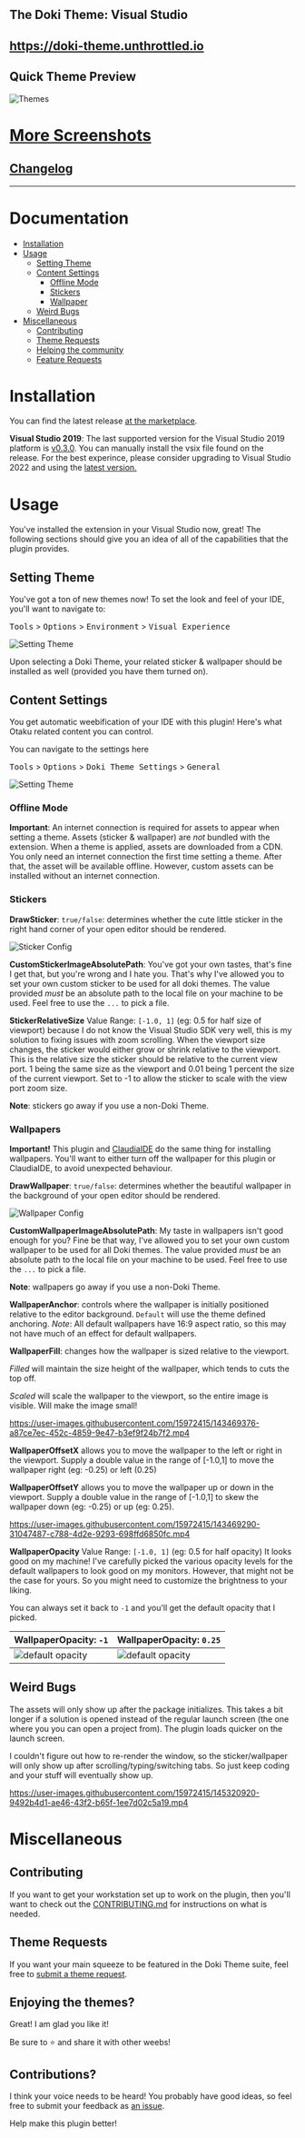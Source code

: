 The Doki Theme: Visual Studio
---

## https://doki-theme.unthrottled.io

## Quick Theme Preview

![Themes](readmeAssets/themes.webp)


# [More Screenshots](readmeAssets/albums/screenshot_album.md)

## [Changelog](CHANGELOG.md)

---

# Documentation

- [Installation](#installation)
- [Usage](#usage)
  - [Setting Theme](#setting-theme)
  - [Content Settings](#content-settings)
    - [Offline Mode](#offline-mode)
    - [Stickers](#stickers)
    - [Wallpaper](#wallpapers)
  - [Weird Bugs](#weird-bugs)
- [Miscellaneous](#miscellaneous)
    - [Contributing](#contributing) 
    - [Theme Requests](#theme-requests)
    - [Helping the community](#enjoying-the-themes)
    - [Feature Requests](#contributions)

# Installation 

You can find the latest release [at the marketplace](https://marketplace.visualstudio.com/items?itemName=unthrottled.dokithemevisualstudio).

**Visual Studio 2019**: The last supported version for the Visual Studio 2019 platform is [v0.3.0](https://github.com/doki-theme/doki-theme-visualstudio/releases/tag/v0.3.0). You can manually install the vsix file found on the release. For the best experince, please consider upgrading to Visual Studio 2022 and using the [latest version.](https://github.com/doki-theme/doki-theme-visualstudio/releases/latest)

# Usage

You've installed the extension in your Visual Studio now, great!
The following sections should give you an idea of all of the capabilities that the plugin provides.

## Setting Theme

You've got a ton of new themes now! 
To set the look and feel of your IDE, you'll want to navigate to:

<kbd>Tools</kbd> > <kbd>Options</kbd> > <kbd>Environment</kbd> > <kbd>Visual Experience</kbd>

![Setting Theme](readmeAssets/screens/setting_theme.png)

Upon selecting a Doki Theme, your related sticker & wallpaper should be installed as well (provided you have them turned on).

## Content Settings

You get automatic weebification of your IDE with this plugin!
Here's what Otaku related content you can control.

You can navigate to the settings here

<kbd>Tools</kbd> > <kbd>Options</kbd> > <kbd>Doki Theme Settings</kbd> > <kbd>General</kbd>

![Setting Theme](readmeAssets/screens/doki_settings.png)

### Offline Mode

**Important**: An internet connection is required for assets to appear when setting a theme. Assets (sticker & wallpaper) are _not_ bundled with the extension. When a theme is applied, assets are downloaded from a CDN. You only need an internet connection the first time setting a theme. After that, the asset will be available offline.  However, custom assets can be installed without an internet connection.

### Stickers

**DrawSticker**: `true/false`: determines whether the cute little sticker in the right hand corner of your open editor should be rendered.

![Sticker Config](readmeAssets/screens/sticker_config.png)

**CustomStickerImageAbsolutePath**:  You've got your own tastes, that's fine I get that, but you're wrong and I hate you.
That's why I've allowed you to set your own custom sticker to be used for all doki themes. 
The value provided _must_ be an absolute path to the local file on your machine to be used. Feel free to use the `...` to pick a file.

**StickerRelativeSize** Value Range: `[-1.0, 1]` (eg: 0.5 for half size of viewport) because I do not know the Visual Studio SDK very well, this is my solution to fixing issues with zoom scrolling. When the viewport size changes, the sticker would either grow or shrink relative to the viewport. This is the relative size the sticker should be relative to the current view port. 1 being the same size as the viewport and 0.01 being 1 percent the size of the current viewport. 
Set to -1 to allow the sticker to scale with the view port zoom size.

**Note**: stickers go away if you use a non-Doki Theme.

### Wallpapers

**Important!** This plugin and [ClaudiaIDE](https://github.com/buchizo/ClaudiaIDE) do the same thing for installing wallpapers.
You'll want to either turn off the wallpaper for this plugin or ClaudiaIDE, to avoid unexpected behaviour.

**DrawWallpaper**: `true/false`: determines whether the beautiful wallpaper in the background of your open editor should be rendered.

![Wallpaper Config](readmeAssets/screens/wallpaper_config.png)

**CustomWallpaperImageAbsolutePath**:  My taste in wallpapers isn't good enough for you?
Fine be that way, I've allowed you to set your own custom wallpaper to be used for all Doki themes.
The value provided _must_ be an absolute path to the local file on your machine to be used. Feel free to use the `...` to pick a file.

**Note**: wallpapers go away if you use a non-Doki Theme.

**WallpaperAnchor**: controls where the wallpaper is initially positioned relative to the editor background.
`Default` will use the theme defined anchoring. _Note_: All default wallpapers have 16:9 aspect ratio, so this may not have much of an effect for default wallpapers.

**WallpaperFill**: changes how the wallpaper is sized relative to the viewport. 

_Filled_ will maintain the size height of the wallpaper, which tends to cuts the top off.

_Scaled_ will scale the wallpaper to the viewport, so the entire image is visible. Will make the image small!

https://user-images.githubusercontent.com/15972415/143469376-a87ce7ec-452c-4859-9e47-b3ef9f24b7f2.mp4

**WallpaperOffsetX** allows you to move the wallpaper to the left or right in the viewport. Supply a double value in the range of [-1.0,1] to move the wallpaper right (eg: -0.25) or left (0.25)

**WallpaperOffsetY** allows you to move the wallpaper up or down in the viewport. Supply a double value in the range of [-1.0,1] to skew the wallpaper down (eg: -0.25) or up (eg: 0.25).

https://user-images.githubusercontent.com/15972415/143469290-31047487-c788-4d2e-9293-698ffd6850fc.mp4

**WallpaperOpacity** Value Range: `[-1.0, 1]` (eg: 0.5 for half opacity) It looks good on my machine! 
I've carefully picked the various opacity levels for the default wallpapers to look good on my monitors.
However, that might not be the case for yours. 
So you might need to customize the brightness to your liking.

You can always set it back to `-1` and you'll get the default opacity that I picked.

| **WallpaperOpacity**: `-1` | **WallpaperOpacity**: `0.25` |
| --- | --- |
| ![default opacity](readmeAssets/screens/opacity_def.png) |  ![default opacity](readmeAssets/screens/opacity_quarter.png) |

## Weird Bugs

The assets will only show up after the package initializes. This takes a bit longer if a solution is opened instead of the regular launch screen (the one where you you can open a project from). The plugin loads quicker on the launch screen. 

I couldn't figure out how to re-render the window, so the sticker/wallpaper will only show up after scrolling/typing/switching tabs. So just keep coding and your stuff will eventually show up.

https://user-images.githubusercontent.com/15972415/145320920-9492b4d1-ae46-43f2-b65f-1ee7d02c5a19.mp4

# Miscellaneous

## Contributing

If you want to get your workstation set up to work on the plugin,
then you'll want to check out the [CONTRIBUTING.md](./CONTRIBUTING.md) for instructions on what is needed.

## Theme Requests

If you want your main squeeze to be featured in the Doki Theme suite, feel free to [submit a theme request](https://github.com/doki-theme/doki-master-theme/issues).

## Enjoying the themes?

Great! I am glad you like it!

Be sure to ⭐ and share it with other weebs!

## Contributions?

I think your voice needs to be heard! You probably have good ideas, so feel free to submit your feedback as [an issue](https://github.com/doki-theme/doki-theme-visualstudio/issues/new).

Help make this plugin better!

